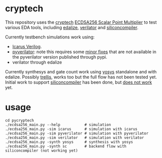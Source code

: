 # cryptech

This repository uses the [cryptech](https://cryptech.is/) [ECDSA256 Scalar Point Multiplier](https://git.cryptech.is/core/pkey/ecdsa256/) to test various EDA tools, including [edalize](https://github.com/olofk/edalize), [verilator](https://www.veripool.org/verilator/) and [siliconcompiler](https://www.siliconcompiler.com/).

Currently testbench simulations work using:
- [Icarus Verilog](http://iverilog.icarus.com/).
- [pyverilator](https://pypi.org/project/PyVerilator/): note this requires some [minor fixes](https://github.com/csail-csg/pyverilator/issues/16) that are not available in the pyverilator version published through pypi.
- verilator through edalize

Currently synthesys and gate count work using [yosys](https://yosyshq.net/yosys/) standalone and with edalize.
Possibly [trellis](https://github.com/YosysHQ/prjtrellis), works too but the full flow has not been tested yet.
Initial work to support [siliconcompiler](https://www.siliconcompiler.com/) has been done, but [does not work](https://github.com/siliconcompiler/siliconcompiler/discussions/1179) yet.

# usage

    cd pycryptech
    ./ecdsa256_main.py --help           # simulation
    ./ecdsa256_main.py -sim icarus      # simulation with icarus
    ./ecdsa256_main.py -sim pyverilator # simulation with pyverilator
    ./ecdsa256_main.py -sim verilator   # simulation with verilator
    ./ecdsa256_main.py -synth yosys     # synthesis with yosys
    ./ecdsa256_main.py -synth sc        # backend flow with siliconcompiler (not working yet)
  
